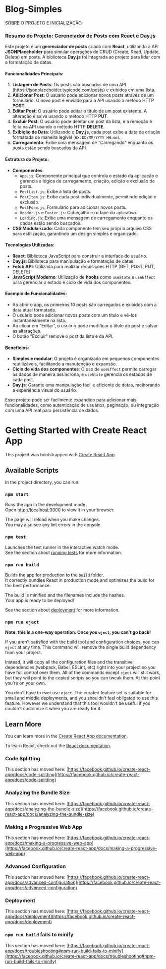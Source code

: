 # Blog-Simples

SOBRE O PROJETO E INICIALIZAÇÃO:

### Resumo do Projeto: Gerenciador de Posts com React e Day.js

Este projeto é um **gerenciador de posts** criado com **React**, utilizando a API **JSONPlaceholder** para simular operações de CRUD (Create, Read, Update, Delete) em posts. A biblioteca **Day.js** foi integrada ao projeto para lidar com a formatação de datas.

#### Funcionalidades Principais:

1. **Listagem de Posts**: Os posts são buscados de uma API (https://jsonplaceholder.typicode.com/posts) e exibidos em uma lista.
2. **Adicionar Post**: O usuário pode adicionar novos posts através de um formulário. O novo post é enviado para a API usando o método HTTP **POST**.
3. **Editar Post**: O usuário pode editar o título de um post existente. A alteração é salva usando o método HTTP **PUT**.
4. **Excluir Post**: O usuário pode deletar um post da lista, e a remoção é feita na API usando o método HTTP **DELETE**.
5. **Exibição de Data**: Utilizando o **Day.js**, cada post exibe a data de criação formatada de maneira legível (ex: `DD/MM/YYYY HH:mm`).
6. **Carregamento**: Exibe uma mensagem de "Carregando" enquanto os posts estão sendo buscados da API.

#### Estrutura do Projeto:

- **Componentes**:
  - `App.js`: Componente principal que controla o estado da aplicação e gerencia a lógica de carregamento, criação, edição e exclusão de posts.
  - `PostList.js`: Exibe a lista de posts.
  - `PostItem.js`: Exibe cada post individualmente, permitindo edição e exclusão.
  - `PostForm.js`: Formulário para adicionar novos posts.
  - `Header.js` e `Footer.js`: Cabeçalho e rodapé do aplicativo.
  - `Loading.js`: Exibe uma mensagem de carregamento enquanto os dados estão sendo buscados.
- **CSS Modularizado**: Cada componente tem seu próprio arquivo CSS para estilização, garantindo um design simples e organizado.

#### Tecnologias Utilizadas:

- **React**: Biblioteca JavaScript para construir a interface do usuário.
- **Day.js**: Biblioteca para manipulação e formatação de datas.
- **Fetch API**: Utilizada para realizar requisições HTTP (GET, POST, PUT, DELETE).
- **JavaScript Moderno**: Utilização de **hooks** como `useState` e `useEffect` para gerenciar o estado e ciclo de vida dos componentes.

#### Exemplo de Funcionalidades:

- Ao abrir o app, os primeiros 10 posts são carregados e exibidos com a data atual formatada.
- O usuário pode adicionar novos posts com um título e vê-los instantaneamente na lista.
- Ao clicar em "Editar", o usuário pode modificar o título do post e salvar as alterações.
- O botão "Excluir" remove o post da lista e da API.

#### Benefícios:

- **Simples e modular**: O projeto é organizado em pequenos componentes reutilizáveis, facilitando a manutenção e expansão.
- **Ciclo de vida dos componentes**: O uso de `useEffect` permite carregar os dados de maneira assíncrona, e `useState` gerencia os estados de cada post.
- **Day.js**: Garante uma manipulação fácil e eficiente de datas, melhorando a experiência visual do usuário.

Esse projeto pode ser facilmente expandido para adicionar mais funcionalidades, como autenticação de usuários, paginação, ou integração com uma API real para persistência de dados.

# Getting Started with Create React App

This project was bootstrapped with [Create React App](https://github.com/facebook/create-react-app).

## Available Scripts

In the project directory, you can run:

### `npm start`

Runs the app in the development mode.\
Open [http://localhost:3000](http://localhost:3000) to view it in your browser.

The page will reload when you make changes.\
You may also see any lint errors in the console.

### `npm test`

Launches the test runner in the interactive watch mode.\
See the section about [running tests](https://facebook.github.io/create-react-app/docs/running-tests) for more information.

### `npm run build`

Builds the app for production to the `build` folder.\
It correctly bundles React in production mode and optimizes the build for the best performance.

The build is minified and the filenames include the hashes.\
Your app is ready to be deployed!

See the section about [deployment](https://facebook.github.io/create-react-app/docs/deployment) for more information.

### `npm run eject`

**Note: this is a one-way operation. Once you `eject`, you can't go back!**

If you aren't satisfied with the build tool and configuration choices, you can `eject` at any time. This command will remove the single build dependency from your project.

Instead, it will copy all the configuration files and the transitive dependencies (webpack, Babel, ESLint, etc) right into your project so you have full control over them. All of the commands except `eject` will still work, but they will point to the copied scripts so you can tweak them. At this point you're on your own.

You don't have to ever use `eject`. The curated feature set is suitable for small and middle deployments, and you shouldn't feel obligated to use this feature. However we understand that this tool wouldn't be useful if you couldn't customize it when you are ready for it.

## Learn More

You can learn more in the [Create React App documentation](https://facebook.github.io/create-react-app/docs/getting-started).

To learn React, check out the [React documentation](https://reactjs.org/).

### Code Splitting

This section has moved here: [https://facebook.github.io/create-react-app/docs/code-splitting](https://facebook.github.io/create-react-app/docs/code-splitting)

### Analyzing the Bundle Size

This section has moved here: [https://facebook.github.io/create-react-app/docs/analyzing-the-bundle-size](https://facebook.github.io/create-react-app/docs/analyzing-the-bundle-size)

### Making a Progressive Web App

This section has moved here: [https://facebook.github.io/create-react-app/docs/making-a-progressive-web-app](https://facebook.github.io/create-react-app/docs/making-a-progressive-web-app)

### Advanced Configuration

This section has moved here: [https://facebook.github.io/create-react-app/docs/advanced-configuration](https://facebook.github.io/create-react-app/docs/advanced-configuration)

### Deployment

This section has moved here: [https://facebook.github.io/create-react-app/docs/deployment](https://facebook.github.io/create-react-app/docs/deployment)

### `npm run build` fails to minify

This section has moved here: [https://facebook.github.io/create-react-app/docs/troubleshooting#npm-run-build-fails-to-minify](https://facebook.github.io/create-react-app/docs/troubleshooting#npm-run-build-fails-to-minify)

